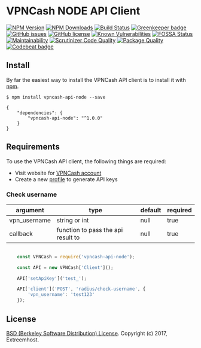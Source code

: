 # VPNCash NODE API Client
[![NPM Version](https://img.shields.io/npm/v/vpncash-api-node.svg)](https://www.npmjs.com/package/vpncash-api-node)
[![NPM Downloads](https://img.shields.io/npm/dm/vpncash-api-node.svg)](https://www.npmjs.com/package/vpncash-api-node)
[![Build Status](https://travis-ci.org/FabriceDelahaij/vpncash-api-node.svg?branch=master)](https://travis-ci.org/FabriceDelahaij/vpncash-api-node)
[![Greenkeeper badge](https://badges.greenkeeper.io/FabriceDelahaij/vpncash-api-node.svg)](https://greenkeeper.io/)
[![GitHub issues](https://img.shields.io/github/issues/FabriceDelahaij/vpncash-api-node.svg)](https://github.com/FabriceDelahaij/vpncash-api-node/issues)
[![GitHub license](https://img.shields.io/github/license/FabriceDelahaij/vpncash-api-node.svg)](https://github.com/FabriceDelahaij/vpncash-api-node/blob/master/LICENSE)
[![Known Vulnerabilities](https://snyk.io/test/github/fabricedelahaij/vpncash-api-node/badge.svg?targetFile=package.json)](https://snyk.io/test/github/fabricedelahaij/vpncash-api-node?targetFile=package.json)
[![FOSSA Status](https://app.fossa.io/api/projects/git%2Bgithub.com%2FFabriceDelahaij%2Fvpncash-api-node.svg?type=shield)](https://app.fossa.io/projects/git%2Bgithub.com%2FFabriceDelahaij%2Fvpncash-api-node?ref=badge_shield)
[![Maintainability](https://api.codeclimate.com/v1/badges/11171f84bbb82360242e/maintainability)](https://codeclimate.com/github/FabriceDelahaij/vpncash-api-node/maintainability)
[![Scrutinizer Code Quality](https://scrutinizer-ci.com/g/FabriceDelahaij/vpncash-api-node/badges/quality-score.png?b=master)](https://scrutinizer-ci.com/g/FabriceDelahaij/vpncash-api-node/?branch=master)
[![Package Quality](http://npm.packagequality.com/shield/vpncash-api-node.svg)](http://packagequality.com/#?package=vpncash-api-node)
[![Codebeat badge](https://codebeat.co/badges/8dc6f69d-30ac-4a02-920f-683127a55388)](https://codebeat.co/projects/github-com-fabricedelahaij-vpncash-api-node-master)

## Install

By far the easiest way to install the VPNCash API client is to install it with [npm](https://npmjs.org/).

    $ npm install vpncash-api-node --save

    {
        "dependencies": {
            "vpncash-api-node": "^1.0.0"
        }
    }


## Requirements ##
To use the VPNCash API client, the following things are required:

+ Visit website for [VPNCash account](https://vpncash.com)
+ Create a new [profile](http://www.vpncash.com/api-access) to generate API keys


### Check username

|argument|type|default|required|
|--------|----|-------|--------|
|vpn_username|string or int|null|true|
|callback|function to pass the api result to|null|true|

```javascript

	const VPNCash = require('vpncash-api-node');

	const API = new VPNCash['Client']();

	API['setApiKey']('test_');

	API['client']('POST', 'radius/check-username', {
		'vpn_username': 'test123'
	});

```

## License
[BSD (Berkeley Software Distribution) License](https://opensource.org/licenses/bsd-license.php). Copyright (c) 2017, Extreemhost.
